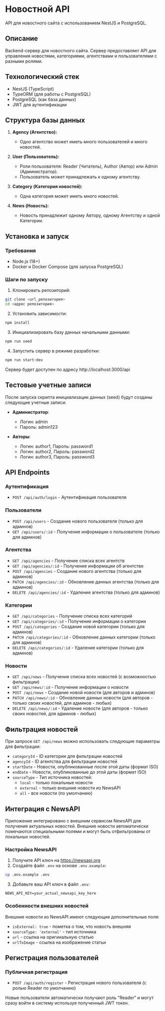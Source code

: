 # Новостной API

API для новостного сайта с использованием NestJS и PostgreSQL.

## Описание

Backend-сервер для новостного сайта. Сервер предоставляет API для управления новостями, категориями, агентствами и пользователями с разными ролями.

## Технологический стек

- NestJS (TypeScript)
- TypeORM (для работы с PostgreSQL)
- PostgreSQL (как база данных)
- JWT для аутентификации

## Структура базы данных

1. **Agency (Агентство):**

   - Одно агентство может иметь много пользователей и много новостей.

2. **User (Пользователь):**

   - Роли пользователя: Reader (Читатель), Author (Автор) или Admin (Администратор).
   - Пользователь может принадлежать к одному агентству.

3. **Category (Категория новостей):**

   - Одна категория может иметь много новостей.

4. **News (Новость):**
   - Новость принадлежит одному Автору, одному Агентству и одной Категории.

## Установка и запуск

### Требования

- Node.js (18+)
- Docker и Docker Compose (для запуска PostgreSQL)

### Шаги по запуску

1. Клонировать репозиторий:

```bash
git clone <url_репозитория>
cd <адрес репозитория>
```

2. Установить зависимости:

```bash
npm install
```

3. Инициализировать базу данных начальными данными:

```bash
npm run seed
```

4. Запустить сервер в режиме разработки:

```bash
npm run start:dev
```

Сервер будет доступен по адресу http://localhost:3000/api

## Тестовые учетные записи

После запуска скрипта инициализации данных (seed) будут созданы следующие учетные записи:

- **Администратор**:

  - Логин: admin
  - Пароль: admin123

- **Авторы**:
  - Логин: author1, Пароль: password1
  - Логин: author2, Пароль: password2
  - Логин: author3, Пароль: password3

## API Endpoints

### Аутентификация

- `POST /api/auth/login` - Аутентификация пользователя

### Пользователи

- `POST /api/users` - Создание нового пользователя (только для админов)
- `GET /api/users/:id` - Получение информации о пользователе (только для админов)

### Агентства

- `GET /api/agencies` - Получение списка всех агентств
- `GET /api/agencies/:id` - Получение информации об агентстве
- `POST /api/agencies` - Создание нового агентства (только для админов)
- `PATCH /api/agencies/:id` - Обновление данных агентства (только для админов)
- `DELETE /api/agencies/:id` - Удаление агентства (только для админов)

### Категории

- `GET /api/categories` - Получение списка всех категорий
- `GET /api/categories/:id` - Получение информации о категории
- `POST /api/categories` - Создание новой категории (только для админов)
- `PATCH /api/categories/:id` - Обновление данных категории (только для админов)
- `DELETE /api/categories/:id` - Удаление категории (только для админов)

### Новости

- `GET /api/news` - Получение списка всех новостей (с возможностью фильтрации)
- `GET /api/news/:id` - Получение информации о новости
- `POST /api/news` - Создание новой новости (для авторов и админов)
- `PATCH /api/news/:id` - Обновление данных новости (для авторов - только своих новостей, для админов - любых)
- `DELETE /api/news/:id` - Удаление новости (для авторов - только своих новостей, для админов - любых)

## Фильтрация новостей

При запросе `GET /api/news` можно использовать следующие параметры для фильтрации:

- `categoryId` - ID категории для фильтрации новостей
- `agencyId` - ID агентства для фильтрации новостей
- `startDate` - Новости, опубликованные после этой даты (формат ISO)
- `endDate` - Новости, опубликованные до этой даты (формат ISO)
- `sourceType` - Тип источника новостей:
  - `local` - только локальные новости
  - `external` - только внешние новости из NewsAPI
  - `all` - все новости (по умолчанию)

## Интеграция с NewsAPI

Приложение интегрировано с внешним сервисом NewsAPI для получения актуальных новостей. Внешние новости автоматически помечаются специальными полями и могут быть отфильтрованы от локальных новостей.

### Настройка NewsAPI

1. Получите API ключ на https://newsapi.org
2. Создайте файл `.env` на основе `.env.example`:

```bash
cp .env.example .env
```

3. Добавьте ваш API ключ в файл `.env`:

```env
NEWS_API_KEY=your_actual_newsapi_key_here
```

### Особенности внешних новостей

Внешние новости из NewsAPI имеют следующие дополнительные поля:

- `isExternal: true` - пометка о том, что новость внешняя
- `sourceType: 'external'` - тип источника
- `url` - ссылка на оригинальную статью
- `urlToImage` - ссылка на изображение статьи

## Регистрация пользователей

### Публичная регистрация

- `POST /api/auth/register` - Регистрация нового пользователя (с ролью Reader по умолчанию)

Новые пользователи автоматически получают роль "Reader" и могут сразу войти в систему используя полученный JWT токен.
